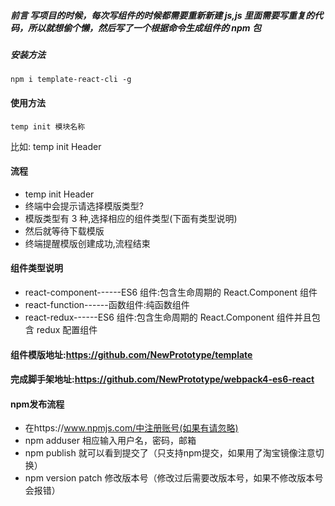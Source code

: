##### 前言 写项目的时候，每次写组件的时候都需要重新新建 js,js 里面需要写重复的代码，所以就想偷个懒，然后写了一个根据命令生成组件的 npm 包

##### 安装方法

```
npm i template-react-cli -g
```

#### 使用方法

```
temp init 模块名称
```

比如: temp init Header

#### 流程

- temp init Header
- 终端中会提示请选择模版类型?
- 模版类型有 3 种,选择相应的组件类型(下面有类型说明)
- 然后就等待下载模版
- 终端提醒模版创建成功,流程结束

#### 组件类型说明

- react-component------ES6 组件:包含生命周期的 React.Component 组件
- react-function------函数组件:纯函数组件
- react-redux------ES6 组件:包含生命周期的 React.Component 组件并且包含 redux 配置组件

#### 组件模版地址:https://github.com/NewPrototype/template 
#### 完成脚手架地址:https://github.com/NewPrototype/webpack4-es6-react

#### npm发布流程

- 在https://www.npmjs.com/中注册账号(如果有请忽略)
- npm adduser 相应输入用户名，密码，邮箱
- npm publish 就可以看到提交了（只支持npm提交，如果用了淘宝镜像注意切换）
- npm version patch 修改版本号（修改过后需要改版本号，如果不修改版本号会报错）




